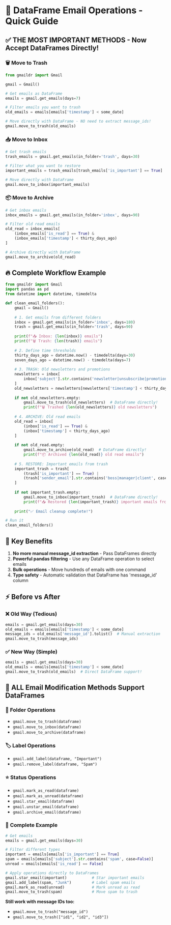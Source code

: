 # 📧 DataFrame Email Operations - Quick Guide

## ✅ **THE MOST IMPORTANT METHODS** - Now Accept DataFrames Directly!

### 🗑️ **Move to Trash**
```python
from gmaildr import Gmail

gmail = Gmail()

# Get emails as DataFrame
emails = gmail.get_emails(days=7)

# Filter emails you want to trash
old_emails = emails[emails['timestamp'] < some_date]

# Move directly with DataFrame - NO need to extract message_ids!
gmail.move_to_trash(old_emails)
```

### 📥 **Move to Inbox** 
```python
# Get trash emails
trash_emails = gmail.get_emails(in_folder='trash', days=30)

# Filter what you want to restore
important_emails = trash_emails[trash_emails['is_important'] == True]

# Move directly with DataFrame
gmail.move_to_inbox(important_emails)
```

### 📦 **Move to Archive**
```python
# Get inbox emails
inbox_emails = gmail.get_emails(in_folder='inbox', days=90)

# Filter old read emails
old_read = inbox_emails[
    (inbox_emails['is_read'] == True) & 
    (inbox_emails['timestamp'] < thirty_days_ago)
]

# Archive directly with DataFrame
gmail.move_to_archive(old_read)
```

## 🔥 **Complete Workflow Example**

```python
from gmaildr import Gmail
import pandas as pd
from datetime import datetime, timedelta

def clean_email_folders():
    gmail = Gmail()
    
    # 1. Get emails from different folders
    inbox = gmail.get_emails(in_folder='inbox', days=180)
    trash = gmail.get_emails(in_folder='trash', days=90)
    
    print(f"📥 Inbox: {len(inbox)} emails")
    print(f"🗑️ Trash: {len(trash)} emails")
    
    # 2. Define time thresholds
    thirty_days_ago = datetime.now() - timedelta(days=30)
    seven_days_ago = datetime.now() - timedelta(days=7)
    
    # 3. TRASH: Old newsletters and promotions
    newsletters = inbox[
        inbox['subject'].str.contains('newsletter|unsubscribe|promotion', case=False, na=False)
    ]
    old_newsletters = newsletters[newsletters['timestamp'] < thirty_days_ago]
    
    if not old_newsletters.empty:
        gmail.move_to_trash(old_newsletters)  # DataFrame directly!
        print(f"🗑️ Trashed {len(old_newsletters)} old newsletters")
    
    # 4. ARCHIVE: Old read emails
    old_read = inbox[
        (inbox['is_read'] == True) & 
        (inbox['timestamp'] < thirty_days_ago)
    ]
    
    if not old_read.empty:
        gmail.move_to_archive(old_read)  # DataFrame directly!
        print(f"📦 Archived {len(old_read)} old read emails")
    
    # 5. RESTORE: Important emails from trash
    important_trash = trash[
        (trash['is_important'] == True) |
        (trash['sender_email'].str.contains('boss|manager|client', case=False, na=False))
    ]
    
    if not important_trash.empty:
        gmail.move_to_inbox(important_trash)  # DataFrame directly!
        print(f"📥 Restored {len(important_trash)} important emails from trash")
    
    print("✅ Email cleanup complete!")

# Run it
clean_email_folders()
```

## 🎯 **Key Benefits**

1. **No more manual message_id extraction** - Pass DataFrames directly
2. **Powerful pandas filtering** - Use any DataFrame operation to select emails  
3. **Bulk operations** - Move hundreds of emails with one command
4. **Type safety** - Automatic validation that DataFrame has 'message_id' column

## ⚡ **Before vs After**

### ❌ **Old Way (Tedious)**
```python
emails = gmail.get_emails(days=30)
old_emails = emails[emails['timestamp'] < some_date]
message_ids = old_emails['message_id'].tolist()  # Manual extraction
gmail.move_to_trash(message_ids)
```

### ✅ **New Way (Simple)**
```python
emails = gmail.get_emails(days=30)
old_emails = emails[emails['timestamp'] < some_date]
gmail.move_to_trash(old_emails)  # Direct DataFrame support!
```

## 🚀 **ALL Email Modification Methods Support DataFrames**

### 📁 **Folder Operations**
- `gmail.move_to_trash(dataframe)`
- `gmail.move_to_inbox(dataframe)` 
- `gmail.move_to_archive(dataframe)`

### 🏷️ **Label Operations**
- `gmail.add_label(dataframe, "Important")`
- `gmail.remove_label(dataframe, "Spam")`

### ⭐ **Status Operations**
- `gmail.mark_as_read(dataframe)`
- `gmail.mark_as_unread(dataframe)`
- `gmail.star_email(dataframe)`
- `gmail.unstar_email(dataframe)`
- `gmail.archive_email(dataframe)`

### 🔄 **Complete Example**
```python
# Get emails
emails = gmail.get_emails(days=30)

# Filter different types
important = emails[emails['is_important'] == True]
spam = emails[emails['subject'].str.contains('spam', case=False)]
unread = emails[emails['is_read'] == False]

# Apply operations directly to DataFrames
gmail.star_email(important)           # Star important emails
gmail.add_label(spam, "Junk")         # Label spam emails  
gmail.mark_as_read(unread)            # Mark unread as read
gmail.move_to_trash(spam)             # Move spam to trash
```

**Still work with message IDs too:**
- `gmail.move_to_trash("message_id")`
- `gmail.move_to_trash(["id1", "id2", "id3"])`
